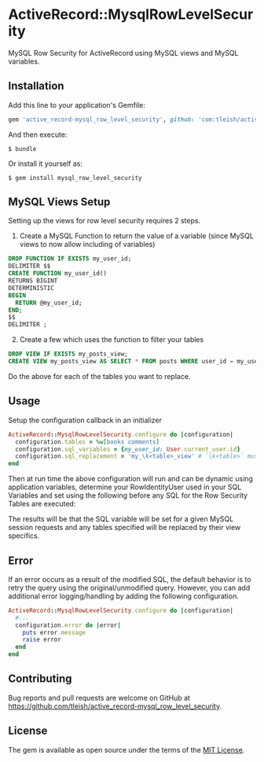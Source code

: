 # ActiveRecord::MysqlRowLevelSecurity

MySQL Row Security for ActiveRecord using MySQL views and MySQL variables.

## Installation

Add this line to your application's Gemfile:

```ruby
gem 'active_record-mysql_row_level_security', github: 'com:tleish/active_record-mysql_row_level_security'
```

And then execute:

    $ bundle

Or install it yourself as:

    $ gem install mysql_row_level_security 
    
## MySQL Views Setup

Setting up the views for row level security requires 2 steps.

1. Create a MySQL Function to return the value of a variable (since MySQL views to now allow including of variables)

```sql
DROP FUNCTION IF EXISTS my_user_id;
DELIMITER $$
CREATE FUNCTION my_user_id()
RETURNS BIGINT
DETERMINISTIC
BEGIN
  RETURN @my_user_id;
END;
$$
DELIMITER ;
``` 

2. Create a few which uses the function to filter your tables

```sql
DROP VIEW IF EXISTS my_posts_view;
CREATE VIEW my_posts_view AS SELECT * FROM posts WHERE user_id = my_user_id();
```

Do the above for each of the tables you want to replace.
      
## Usage

Setup the configuration callback in an initializer

```ruby
ActiveRecord::MysqlRowLevelSecurity.configure do |configuration|
  configuration.tables = %w[books comments]
  configuration.sql_variables = {my_user_id: User.current_user.id} 
  configuration.sql_replacement = 'my_\k<table>_view' # `\k<table>` must be included in the string  
end
```

Then at run time the above configuration will run and can be dynamic using application variables, determine your RowIdentityUser used in your SQL Variables and set using the following before any SQL for the Row Security Tables are executed:

The results will be that the SQL variable will be set for a given MySQL session requests and any tables specified will be replaced by their view specifics.

## Error

If an error occurs as a result of the modified SQL, the default behavior is to retry the query using the original/unmodified query.  However, you can add additional error logging/handling by adding the following configuration.
```ruby
ActiveRecord::MysqlRowLevelSecurity.configure do |configuration|
  #... 
  configuration.error do |error|
    puts error.message
    raise error
  end
end
```


## Contributing

Bug reports and pull requests are welcome on GitHub at https://github.com/tleish/active_record-mysql_row_level_security.

## License

The gem is available as open source under the terms of the [MIT License](https://opensource.org/licenses/MIT).
